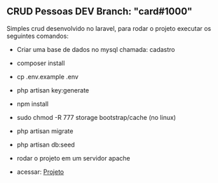 ## CRUD Pessoas DEV  Branch: "card#1000"

Simples crud desenvolvido no laravel, para rodar o projeto executar os seguintes comandos:

- Criar uma base de dados no mysql chamada: cadastro
- composer install
- cp .env.example .env
- php artisan key:generate
- npm install
- sudo chmod -R 777 storage bootstrap/cache  (no linux)
- php artisan migrate
- php artisan db:seed

- rodar o projeto em um servidor apache


- acessar: [Projeto](http://localhost/pessoas)
